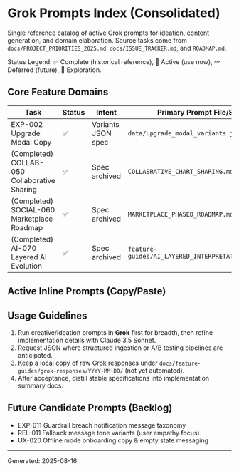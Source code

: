 # Grok Prompts Index (Consolidated)

Single reference catalog of active Grok prompts for ideation, content generation, and domain
elaboration. Source tasks come from `docs/PROJECT_PRIORITIES_2025.md`, `docs/ISSUE_TRACKER.md`, and
`ROADMAP.md`.

Status Legend: ✅ Complete (historical reference), 🔄 Active (use now), 💤 Deferred (future), 🧪
Exploration.

## Core Feature Domains

| Task                                         | Status | Intent             | Primary Prompt File/Section                           |
| -------------------------------------------- | ------ | ------------------ | ----------------------------------------------------- |
| EXP-002 Upgrade Modal Copy                   | ✅     | Variants JSON spec | `data/upgrade_modal_variants.json`                    |
| (Completed) COLLAB-050 Collaborative Sharing | ✅     | Spec archived      | `COLLABRATIVE_CHART_SHARING.md`                       |
| (Completed) SOCIAL-060 Marketplace Roadmap   | ✅     | Spec archived      | `MARKETPLACE_PHASED_ROADMAP.md`                       |
| (Completed) AI-070 Layered AI Evolution      | ✅     | Spec archived      | `feature-guides/AI_LAYERED_INTERPRETATION_ROADMAP.md` |

## Active Inline Prompts (Copy/Paste)

<!-- EXP-002 prompt removed after completion; see data file for canonical variants. -->

<!-- Historical completed prompts removed per cleanup directive. References retained in table above. -->

## Usage Guidelines

1. Run creative/ideation prompts in **Grok** first for breadth, then refine implementation details
   with Claude 3.5 Sonnet.
2. Request JSON where structured ingestion or A/B testing pipelines are anticipated.
3. Keep a local copy of raw Grok responses under `docs/feature-guides/grok-responses/YYYY-MM-DD/`
   (not yet automated).
4. After acceptance, distill stable specifications into implementation summary docs.

## Future Candidate Prompts (Backlog)

- EXP-011 Guardrail breach notification message taxonomy
- REL-011 Fallback message tone variants (user empathy focus)
- UX-020 Offline mode onboarding copy & empty state messaging

---

Generated: 2025-08-16
